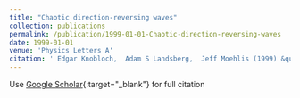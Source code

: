 ```yaml
---
title: "Chaotic direction-reversing waves"
collection: publications
permalink: /publication/1999-01-01-Chaotic-direction-reversing-waves
date: 1999-01-01
venue: 'Physics Letters A'
citation: ' Edgar Knobloch,  Adam S Landsberg,  Jeff Moehlis (1999) &quot;Chaotic direction-reversing waves.&quot; <i>Physics Letters A</i>. 255, 287--293.'
---
```

Use [Google Scholar](https://scholar.google.com/scholar?q=Chaotic+direction+reversing+waves){:target="_blank"} for full citation